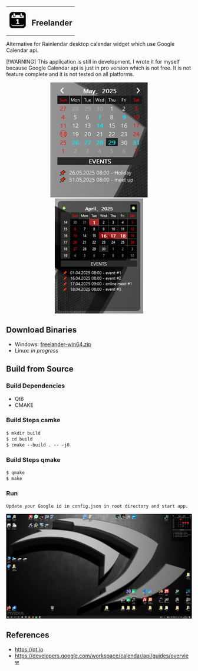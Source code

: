 <table>
  <tr>
    <td>
      <img src="https://raw.githubusercontent.com/pavelkral/freelander/refs/heads/main/resource/icons/micon.png" width="48" height="48">
    </td>
    <td>
      <h2> Freelander </h2>
    </td>
  </tr>
</table>

Alternative for Rainlendar desktop calendar widget which use Google Calendar api.

 [!WARNING]
This application is still in development. I wrote it for myself because Google Calendar api is just in pro version which is not free. 
It is not feature complete and it is not tested on all platforms. 

<p align=center>
  <img src="https://raw.githubusercontent.com/pavelkral/freelander/refs/heads/main/media/freelander-alpha.png">
  <img src="https://raw.githubusercontent.com/pavelkral/freelander/refs/heads/main/media/freelander1.png">
</p>


## Download Binaries

- Windows: [freelander-win64.zip](https://github.com/pavelkral/Freelander/releases/tag/Alpha)
- Linux: *in progress*

## Build from Source

### Build Dependencies

- Qt6
- CMAKE

### Build Steps camke
```
$ mkdir build
$ cd build
$ cmake --build . -- -j8
```
### Build Steps qmake
```
$ qmake
$ make
```


### Run
```
Update your Google id in config.json in root directory and start app.
```


![Image](https://raw.githubusercontent.com/pavelkral/freelander/refs/heads/main/media/freelander2.png)


## References

- https://qt.io
- https://developers.google.com/workspace/calendar/api/guides/overview

